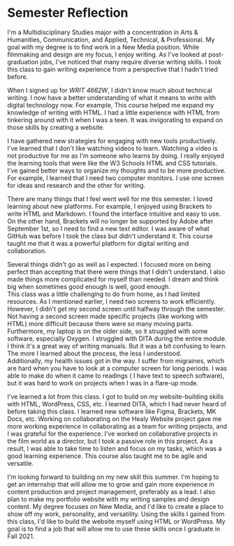 # **Semester Reflection** 

I'm a Multidisciplinary Studies major with a concentration in Arts & Humanities, Communication, and Applied, Technical, & Professional. My goal with my degree is to find work in a New Media position. While filmmaking and design are my focus, I enjoy writing. As I've looked at post-graduation jobs, I've noticed that many require diverse writing skills.  I took this class to gain writing experience from a perspective that I hadn't tried before. 

When I signed up for *WRIT 4662W*, I didn't know much about technical writing.  I now have a better understanding of what it means to write with digital technology now. For example, This course helped me expand my knowledge of writing with HTML. I had a little experience with HTML from tinkering around with it when I was a teen. It was invigorating to expand on those skills by creating a website.   

I have gathered new strategies for engaging with new tools productively. I've learned that I don't like watching videos to learn. Watching a video is not productive for me as I'm someone who learns by doing. I really enjoyed the learning tools that were like the W3 Schools HTML and CSS tutorials. I've gained better ways to organize my thoughts and to be more productive. For example, I learned that I need two computer monitors. I use one screen for ideas and research and the other for writing.    

There are many things that I feel went well for me this semester. I loved learning about new platforms. For example, I enjoyed using Brackets to write HTML and Markdown. I found the interface intuitive and easy to use. On the other hand, Brackets will no longer be supported by Adobe after September 1st, so I need to find a new text editor. I was aware of what GitHub was before I took the class but didn't understand it. This course taught me that it was a powerful platform for digital writing and collaboration. 

Several things didn't go as well as I expected. I focused more on being perfect than accepting that there were things that I didn't understand. I also made things more complicated for myself than needed. I dream and think big when sometimes good enough is well, good enough.  
This class was a little challenging to do from home, as I had limited resources. As I mentioned earlier, I need two screens to work efficiently. However, I didn't get my second screen until halfway through the semester.  Not having a second screen made specific projects (like working with HTML) more difficult because there were so many moving parts.  Furthermore, my laptop is on the older side, so it struggled with some software, especially Oxygen. I struggled with DITA during the entire module. I think it's a great way of writing manuals. But it was a bit confusing to learn. The more I learned about the process, the less I understood.  
Additionally, my health issues got in the way. I suffer from migraines, which are hard when you have to look at a computer screen for long periods. I was able to make do when it came to readings ( I have text to speech software), but it was hard to work on projects when I was in a flare-up mode. 

I've learned a lot from this class. I got to build on my website-building skills with HTML, WordPress, CSS, etc. I learned DITA, which I had never heard of before taking this class. I learned new software like Figma, Brackets, MK Docs, etc. Working on collaborating on the Healy Website project gave me more working experience in collaborating as a team for writing projects, and I was grateful for the experience. I've worked on collaborative projects in the film world as a director, but I took a passive role in this project. As a result, I was able to take time to listen and focus on my tasks, which was a good learning experience. This course also taught me to be agile and versatile. 
 
I'm looking forward to building on my new skill this summer. I'm hoping to get an internship that will allow me to grow and gain more experience in content production and project management, preferably as a lead. I also plan to make my portfolio website with my writing samples and design content. My degree focuses on New Media, and I'd like to create a place to show off my work, personality, and versatility. Using the skills I gained from this class, I'd like to build the website myself using HTML or WordPress.  My goal is to find a job that will allow me to use these skills once I graduate in Fall 2021.
    
